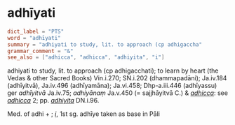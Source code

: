 # adhīyati

``` toml
dict_label = "PTS"
word = "adhīyati"
summary = "adhiyati to study, lit. to approach (cp adhigaccha"
grammar_comment = "&"
see_also = ["adhicca", "adhicca", "adhiyita", "i"]
```

adhiyati to study, lit. to approach (cp adhigacchati); to learn by heart (the Vedas & other Sacred Books) Vin.i.270; SN.i.202 (dhammapadāni); Ja.iv.184 (adhīyitvā), Ja.iv.496 (adhīyamāna); Ja.vi.458; Dhp\-a.iii.446 (adhīyassu)  
ger *adhīyitvā* Ja.iv.75; *adhiyānaṃ* Ja.v.450 (= sajjhāyitvā C.) & *[adhicca](adhicca.md)*: see *[adhicca](adhicca.md)* 2; pp. *[adhiyita](adhiyita.md)* DN.i.96.

Med. of adhi \+ ; *[i](i.md)*, 1st sg. adhīye taken as base in Pāli

